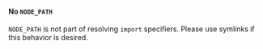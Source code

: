 #### No `NODE_PATH`

`NODE_PATH` is not part of resolving `import` specifiers. Please use symlinks
if this behavior is desired.
